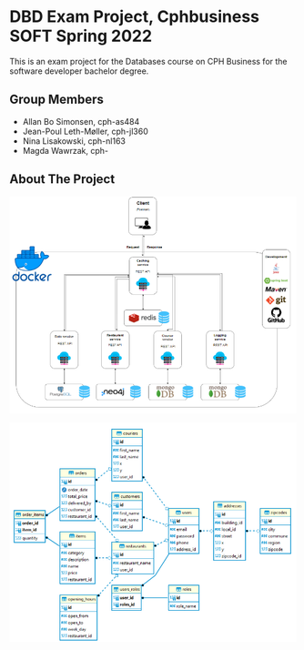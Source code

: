 # DBD Exam Project, Cphbusiness SOFT Spring 2022 

This is an exam project for the Databases course on CPH Business for the software developer bachelor degree.
  
## Group Members

- Allan Bo Simonsen, cph-as484
- Jean-Poul Leth-Møller, cph-jl360
- Nina Lisakowski, cph-nl163
- Magda Wawrzak, cph-
  
## About The Project  




![Alt System overview](/Drawings/FinalProduct.PNG "Microservice architecture")

![Alt ER-diagram](/Drawings/ER-diagram.PNG "PostgreSQL ER-diagram")
